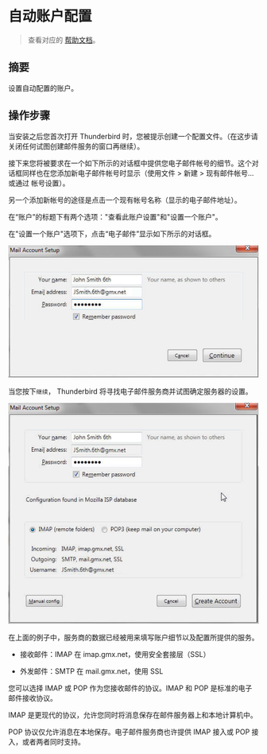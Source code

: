 # 自动账户配置

> 查看对应的 [帮助文档](https://support.mozilla.org/zh-CN/kb/%E8%87%AA%E5%8A%A8%E8%B4%A6%E6%88%B7%E9%85%8D%E7%BD%AE)。

## 摘要

设置自动配置的账户。

## 操作步骤

当安装之后您首次打开 Thunderbird 时，您被提示创建一个配置文件。（在这步请关闭任何试图创建邮件服务的窗口再继续）。

接下来您将被要求在一个如下所示的对话框中提供您电子邮件帐号的细节。这个对话框同样也在您添加新电子邮件帐号时显示（使用文件 > 新建 > 现有邮件帐号... 或通过 帐号设置）。

另一个添加新帐号的途径是点击一个现有帐号名称（显示的电子邮件地址）。

在“账户”的标题下有两个选项："查看此账户设置"和"设置一个账户"。

在"设置一个账户"选项下，点击“电子邮件”显示如下所示的对话框。

![自动账户配置-1](./img/自动账户配置-1.png)

当您按下`继续`， Thunderbird 将寻找电子邮件服务商并试图确定服务器的设置。

![自动账户配置-2](./img/自动账户配置-2.png)

在上面的例子中，服务商的数据已经被用来填写账户细节以及配置所提供的服务。

* 接收邮件：IMAP 在 imap.gmx.net，使用安全套接层（SSL）

* 外发邮件：SMTP 在 mail.gmx.net，使用 SSL

您可以选择 IMAP 或 POP 作为您接收邮件的协议。IMAP 和 POP 是标准的电子邮件接收协议。

IMAP 是更现代的协议，允许您同时将消息保存在邮件服务器上和本地计算机中。

POP 协议仅允许消息在本地保存。电子邮件服务商也许提供 IMAP 接入或 POP 接入，或者两者同时支持。
